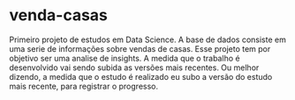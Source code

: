 # venda-casas
Primeiro projeto de estudos em Data Science.
A base de dados consiste em uma serie de informações sobre vendas de casas.
Esse projeto tem por objetivo ser uma analise de insights.
A medida que o trabalho é desenvolvido vai sendo subida as versões mais recentes.
Ou melhor dizendo, a medida que o estudo é realizado eu subo a versão do estudo mais recente, para registrar o progresso.
